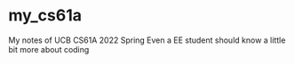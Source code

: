 # my_cs61a
My notes of UCB CS61A 2022 Spring
Even a EE student should know a little bit more about coding
